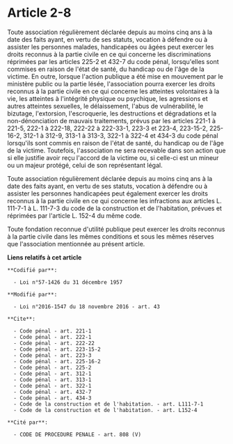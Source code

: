 # Article 2-8

Toute association régulièrement déclarée depuis au moins cinq ans à la date des faits ayant, en vertu de ses statuts,
vocation à défendre ou à assister les personnes malades, handicapées ou âgées peut exercer les droits reconnus à la partie
civile en ce qui concerne les discriminations réprimées par les articles 225-2 et 432-7 du code pénal, lorsqu'elles sont
commises en raison de l'état de santé, du handicap ou de l'âge de la victime. En outre, lorsque l'action publique a été mise
en mouvement par le ministère public ou la partie lésée, l'association pourra exercer les droits reconnus à la partie civile
en ce qui concerne les atteintes volontaires à la vie, les atteintes à l'intégrité physique ou psychique, les agressions et
autres atteintes sexuelles, le délaissement, l'abus de vulnérabilité, le bizutage, l'extorsion, l'escroquerie, les
destructions et dégradations et la non-dénonciation de mauvais traitements, prévus par les articles 221-1 à 221-5, 222-1 à
222-18, 222-22 à 222-33-1, 223-3 et 223-4,
223-15-2, 225-16-2,
312-1 à 312-9, 313-1 à 313-3, 322-1 à 322-4 et 434-3 du code pénal lorsqu'ils sont commis en raison de l'état de santé, du
handicap ou de l'âge de la victime. Toutefois, l'association ne sera recevable dans son action que si elle justifie avoir
reçu l'accord de la victime ou, si celle-ci est un mineur ou un majeur protégé, celui de son représentant légal. 

Toute association régulièrement déclarée depuis au moins cinq ans à la date des faits ayant, en vertu de ses statuts,
vocation à défendre ou à assister les personnes handicapées peut également exercer les droits reconnus à la partie civile en
ce qui concerne les infractions aux articles L. 111-7-1 à L. 111-7-3 du code de la construction et de l'habitation, prévues
et réprimées par l'article L. 152-4 du même code.

Toute fondation reconnue d'utilité publique peut exercer les droits reconnus à la partie civile dans les mêmes conditions et
sous les mêmes réserves que l'association mentionnée au présent article.

**Liens relatifs à cet article**

	**Codifié par**:

	  - Loi n°57-1426 du 31 décembre 1957

	**Modifié par**:

	  - Loi n°2016-1547 du 18 novembre 2016 - art. 43

	**Cite**:

	  - Code pénal - art. 221-1
	  - Code pénal - art. 222-1
	  - Code pénal - art. 222-22
	  - Code pénal - art. 223-15-2
	  - Code pénal - art. 223-3
	  - Code pénal - art. 225-16-2
	  - Code pénal - art. 225-2
	  - Code pénal - art. 312-1
	  - Code pénal - art. 313-1
	  - Code pénal - art. 322-1
	  - Code pénal - art. 432-7
	  - Code pénal - art. 434-3
	  - Code de la construction et de l'habitation. - art. L111-7-1
	  - Code de la construction et de l'habitation. - art. L152-4

	**Cité par**:

	  - CODE DE PROCEDURE PENALE - art. 808 (V)
